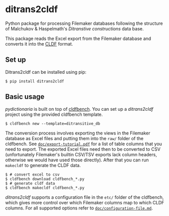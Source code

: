 ditrans2cldf
============

Python package for processing Filemaker databases following the structure of
Malchukov & Haspelmath's *Ditranstive constructions* data base.

This package reads the Excel export from the Filemaker database and converts it
into the [CLDF][cldf] format.

[cldf]: https://cldf.clld.org

## Set up

Ditrans2cldf can be installed using pip:

    $ pip install ditrans2cldf

## Basic usage

*pydictionaria* is built on top of [cldfbench][cldfbench].  You can set up a
*ditrans2cldf* project using the provided cldfbench template.

    $ cldfbench new --template=ditransitive_db

[cldfbench]: https://github.com/cldf/cldfbench

The conversion process involves exporting the views in the Filemaker database as
Excel files and putting them into the `raw/` folder of the cldfbench.  See
[`doc/export-tutorial.pdf`](doc/export-tutorial.pdf) for a list of table columns
that you need to export.  The exported Excel files need then to be converted to
CSV (unfortunately Filemaker's builtin CSV/TSV exports lack column headers,
otherwise we would have used those directly).  After that you can run `makecldf`
to generate the CLDF data.

    $ # convert excel to csv
    $ cldfbench download cldfbench_*.py
    $ # generate cldf data
    $ cldfbench makecldf cldfbench_*.py

*ditrans2cldf* supports a configuration file in the `etc/` folder of the
cldfbench, which gives more control over which Filemaker columns map to which
CLDF columns.  For all supported options refer to
[`doc/configuration-file.md`](doc/configuration-file.md).
